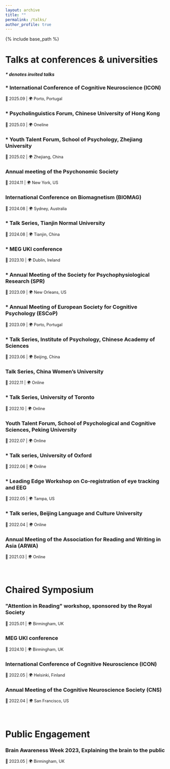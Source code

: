 ```yaml
---
layout: archive
title: ""
permalink: /talks/
author_profile: true
---
```


{% include base_path %}

# Talks at conferences & universities       
#### _* denotes invited talks_  
### * International Conference of Cognitive Neuroscience (ICON)   
<span style="font-size:0.9em;">📅 2025.09  |  🌍 Porto, Portugal</span>    
### * Psycholinguistics Forum, Chinese University of Hong Kong    
<span style="font-size:0.9em;">📅 2025.03  |  🌍 Oneline</span>    
### * Youth Talent Forum, School of Psychology, Zhejiang University     
<span style="font-size:0.9em;">📅 2025.02  |  🌍 Zhejiang, China</span>    
### Annual meeting of the Psychonomic Society  
<span style="font-size:0.9em;">📅 2024.11  |  🌍 New York, US</span>     
### International Conference on Biomagnetism (BIOMAG)     		
<span style="font-size:0.9em;">📅 2024.08  |  🌍 Sydney, Australia</span>    
### * Talk Series, Tianjin Normal University       
<span style="font-size:0.9em;">📅 2024.08  |  🌍 Tianjin, China</span>    
### * MEG UKI conference
<span style="font-size:0.9em;">📅 2023.10  |  🌍 Dublin, Ireland</span>    
### * Annual Meeting of the Society for Psychophysiological Research (SPR)    
<span style="font-size:0.9em;">📅 2023.09  |  🌍 New Orleans, US</span>    
### * Annual Meeting of European Society for Cognitive Psychology (ESCoP)    
<span style="font-size:0.9em;">📅 2023.09  |  🌍 Porto, Portugal</span>    
### * Talk Series, Institute of Psychology, Chinese Academy of Sciences    
<span style="font-size:0.9em;">📅 2023.06  |  🌍 Beijing, China</span>    
### Talk Series, China Women’s University     
<span style="font-size:0.9em;">📅 2022.11  |  🌍 Online</span>    
### * Talk Series, University of Toronto      
<span style="font-size:0.9em;">📅 2022.10  |  🌍 Online</span>    
### Youth Talent Forum, School of Psychological and Cognitive Sciences, Peking University     
<span style="font-size:0.9em;">📅 2022.07  |  🌍 Online</span>    
### * Talk series, University of Oxford    
<span style="font-size:0.9em;">📅 2022.06  |  🌍 Online</span>    
### * Leading Edge Workshop on Co-registration of eye tracking and EEG     
<span style="font-size:0.9em;">📅 2022.05  |  🌍 Tampa, US</span>    
### * Talk series, Beijing Language and Culture University    
<span style="font-size:0.9em;">📅 2022.04  |  🌍 Online</span>    
### Annual Meeting of the Association for Reading and Writing in Asia (ARWA)     
<span style="font-size:0.9em;">📅 2021.03  |  🌍 Online</span>    
<br>
<br>
# Chaired Symposium  
### "Attention in Reading" workshop, sponsored by the Royal Society      
<span style="font-size:0.9em;">📅 2025.01  |  🌍 Birmingham, UK</span>      
### MEG UKI conference    
<span style="font-size:0.9em;">📅 2024.10  |  🌍 Birmingham, UK</span>    
### International Conference of Cognitive Neuroscience (ICON)    
<span style="font-size:0.9em;">📅 2022.05  |  🌍 Helsinki, Finland</span>    
### Annual Meeting of the Cognitive Neuroscience Society (CNS)     
<span style="font-size:0.9em;">📅 2022.04  |  🌍 San Francisco, US</span>    
<br>
<br>
# Public Engagement   
### Brain Awareness Week 2023, Explaining the brain to the public    
<span style="font-size:0.9em;">📅 2023.05  |  🌍 Birmingham, UK</span>    
<br>

